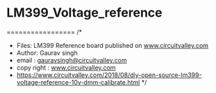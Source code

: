 # LM399_Voltage_reference
=================
/* 
 * Files: LM399 Reference board published on www.circuitvalley.com
 * Author: Gaurav singh
 * email : gauravsingh@circuitvalley.com
 * copy right : www.circuitvalley.com 
 * https://www.circuitvalley.com/2018/08/diy-open-source-lm399-voltage-reference-10v-dmm-calibrate.html
 */
